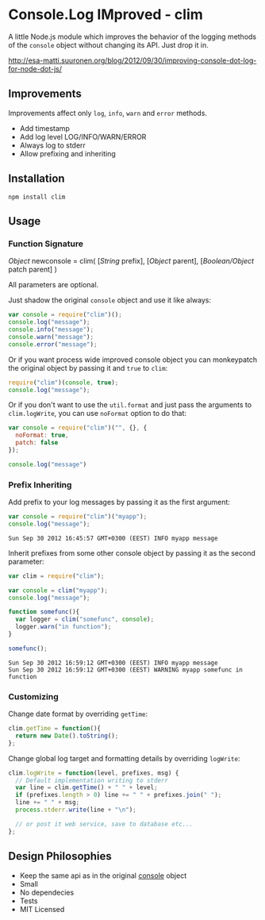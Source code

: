 # Console.Log IMproved - clim

A little Node.js module which improves the behavior of the logging methods of the
`console` object without changing its API. Just drop it in.

http://esa-matti.suuronen.org/blog/2012/09/30/improving-console-dot-log-for-node-dot-js/

## Improvements

Improvements affect only `log`, `info`, `warn` and `error` methods.

  - Add timestamp
  - Add log level LOG/INFO/WARN/ERROR
  - Always log to stderr
  - Allow prefixing and inheriting

## Installation

    npm install clim

## Usage

### Function Signature

_Object_ newconsole = clim( [_String_ prefix], [_Object_ parent], [_Boolean/Object_ patch parent] )

All parameters are optional.

Just shadow the original `console` object and use it like always:

```javascript
var console = require("clim")();
console.log("message");
console.info("message");
console.warn("message");
console.error("message");
```


Or if you want process wide improved console object you can monkeypatch the
original object by passing it and `true` to `clim`:


```javascript
require("clim")(console, true);
console.log("message");
```

Or if you don't want to use the `util.format` and just pass the arguments to
`clim.logWrite`, you can use `noFormat` option to do that:

```javascript
var console = require("clim")("", {}, {
  noFormat: true,
  patch: false
});

console.log("message")
```

### Prefix Inheriting

Add prefix to your log messages by passing it as the first argument:

```javascript
var console = require("clim")("myapp");
console.log("message");
```

    Sun Sep 30 2012 16:45:57 GMT+0300 (EEST) INFO myapp message


Inherit prefixes from some other console object by passing it as the second
parameter:

```javascript
var clim = require("clim");

var console = clim("myapp");
console.log("message");

function somefunc(){
  var logger = clim("somefunc", console);
  logger.warn("in function");
}

somefunc();
```

    Sun Sep 30 2012 16:59:12 GMT+0300 (EEST) INFO myapp message
    Sun Sep 30 2012 16:59:12 GMT+0300 (EEST) WARNING myapp somefunc in function

### Customizing


Change date format by overriding `getTime`:

```javascript
clim.getTime = function(){
  return new Date().toString();
};
```

Change global log target and formatting details by overriding `logWrite`:

```javascript
clim.logWrite = function(level, prefixes, msg) {
  // Default implementation writing to stderr
  var line = clim.getTime() + " " + level;
  if (prefixes.length > 0) line += " " + prefixes.join(" ");
  line += " " + msg;
  process.stderr.write(line + "\n");

  // or post it web service, save to database etc...
};
```


## Design Philosophies

  - Keep the same api as in the original [console](http://nodejs.org/api/stdio.html) object
  - Small
  - No dependecies
  - Tests
  - MIT Licensed
